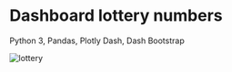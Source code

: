 # Dashboard lottery numbers

Python 3, Pandas, Plotly Dash, Dash Bootstrap

![lottery](https://user-images.githubusercontent.com/80122804/111042446-bf29ef00-843d-11eb-9b2e-90ca1f534fb6.jpg)
